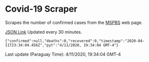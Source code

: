 # Covid-19 Scraper

Scrapes the number of confirmed cases from the [MSPBS](https://www.mspbs.gov.py/covid-19.php) web page.

[JSON Link](https://jmayalag.github.io/covid19-scrape/cases.json)
Updated every 30 minutes.
```
{"confirmed":null,"deaths":0,"recovered":0,"timestamp":"2020-04-11T23:34:04.456Z","pyt":"4/11/2020, 19:34:04 GMT-4"}
```
Last update (Paraguay Time): 4/11/2020, 19:34:04 GMT-4